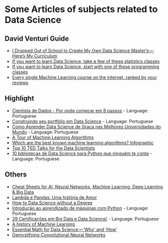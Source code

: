 # Some Articles of subjects related to Data Science

## David Venturi Guide
* [I Dropped Out of School to Create My Own Data Science Master’s — Here’s My Curriculum](https://medium.com/@davidventuri/i-dropped-out-of-school-to-create-my-own-data-science-master-s-here-s-my-curriculum-1b400dcee412)
* [If you want to learn Data Science, take a few of these statistics classes](https://medium.freecodecamp.org/if-you-want-to-learn-data-science-take-a-few-of-these-statistics-classes-9bbabab098b9)
* [If you want to learn Data Science, start with one of these programming classes](https://medium.freecodecamp.org/if-you-want-to-learn-data-science-start-with-one-of-these-programming-classes-fb694ffe780c)
* [Every single Machine Learning course on the internet, ranked by your reviews](https://medium.freecodecamp.org/every-single-machine-learning-course-on-the-internet-ranked-by-your-reviews-3c4a7b8026c0)

## Highlight
* [Cientista de Dados - Por onde começar em 8 passos](http://datascienceacademy.com.br/blog/cientista-de-dados-por-onde-comecar-em-8-passos/) - Language: Portuguese
* [Construindo seu portfólio em Data Science](https://medium.com/databootcamp/construindo-seu-portf%C3%B3lio-em-data-science-f208b8edc53b) - Language: Portuguese
* [Como Aprender Data Science de Graça nas Melhores Universidades do Mundo](https://medium.com/data-science-brigade/como-aprender-data-science-de-gra%C3%A7a-nas-melhores-universidades-do-mundo-60a76a3af887) - Language: Portuguese
* [A Tour of Machine Learning Algorithms](https://machinelearningmastery.com/a-tour-of-machine-learning-algorithms/)
* [Which are the best known machine learning algorithms? Infographic](http://thinkbigdata.in/best-known-machine-learning-algorithms-infographic/)
* [Top 10 TED Talks for the Data Scientists](https://www.kdnuggets.com/2016/02/top-10-tedtalks-data-scientists.html)
* [10 bibliotecas de Data Science para Python que ninguém te conta](https://paulovasconcellos.com.br/10-bibliotecas-de-data-science-para-python-que-ningu%C3%A9m-te-conta-706ec3c4fcef) - Language: Portuguese

## Others
* [Cheat Sheets for AI, Neural Networks, Machine Learning, Deep Learning & Big Data](https://becominghuman.ai/cheat-sheets-for-ai-neural-networks-machine-learning-deep-learning-big-data-678c51b4b463)
* [Lambda e Pandas: Uma história de Amor](http://minerandodados.com.br/index.php/2018/09/04/lambda-e-pandas-uma-historia-de-amor/)
* [How to Data Science without a Degree](https://towardsdatascience.com/how-to-data-science-without-a-degree-79d8388a49ba)
* [Introdução ao aprendizado de máquinas com Python](https://www.infoq.com/br/articles/ml-intro-python) - Language: Portuguese
* [29 Certificações em Big Data e Data Science/](http://datascienceacademy.com.br/blog/29-certificacoes-em-big-data-e-data-science/) - Language: Portuguese
* [A history of Machine Learning](https://cloud.withgoogle.com/build/data-analytics/explore-history-machine-learning/)
* [Essential Math for Data Science — ‘Why’ and ‘How’](https://towardsdatascience.com/essential-math-for-data-science-why-and-how-e88271367fbd)
* [Demystifying Convolutional Neural Networks](https://medium.com/@eternalzer0dayx/demystifying-convolutional-neural-networks-ca17bdc75559)
